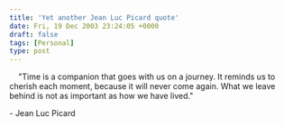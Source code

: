 ```yaml
---
title: 'Yet another Jean Luc Picard quote'
date: Fri, 19 Dec 2003 23:24:05 +0000
draft: false
tags: [Personal]
type: post
---
```


    "Time is a companion that goes with us on a journey. It reminds us to cherish each moment, because it will never come again. What we leave behind is not as important as how we have lived."    

\- Jean Luc Picard